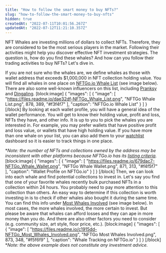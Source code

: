 ```yaml
---
title: "How to follow the smart money to buy NFTs?"
slug: "how-to-follow-the-smart-money-to-buy-nfts"
hidden: true
createdAt: "2022-07-11T10:01:56.267Z"
updatedAt: "2022-07-12T11:21:10.357Z"
---
```

NFT Whales are investing millions of dollars to collect NFTs. Therefore, they are considered to be the most serious players in the market. Following their activities might help you discover effective NFT investment strategies. The question is, how do you find these whales? And how can you follow their trading activities to buy NFTs? Let's dive in.

If you are not sure who the whales are, we define whales as those with wallet address that exceeds $1,000,000 in NFT collection holding value. You will find all whales in one place on [NFTGo.io Whale List](https://nftgo.io/whale-tracking/list) (see image below). There are also some well-known influencers on this list, including [Pranksy](https://nftgo.io/account/ETH/0xd387a6e4e84a6c86bd90c158c6028a58cc8ac459/NFT) and [Dingaling](https://nftgo.io/account/ETH/0x54be3a794282c030b15e43ae2bb182e14c409c5e/NFT). 
[block:image]
{
  "images": [
    {
      "image": [
        "https://files.readme.io/dae32df-NFTGo_Whale_List.png",
        "NFTGo Whale List.png",
        878,
        389,
        "#f3f4f7"
      ],
      "caption": "NFTGo.io Whale List"
    }
  ]
}
[/block]
By looking at each wallet profile, you will have a general idea of the wallet performance. You will get to know their holding value, profit and loss, NFTs they have, and other info. It is up to you to pick the whales you are interested in. For example, you may prefer wallets that have positive profit and loss value, or wallets that have high holding value. If you have more than one whale on your list, you can also add them to your [watchlist](https://docs.nftgo.io/docs/watchlist) dashboard so it is easier to track things in one place.

**Note: the number of NFTs and collections owned by the address may be inconsistent with other platforms because NFTGo.io has its [listing criteria](https://docs.nftgo.io/docs/listing-criteria).* 
[block:image]
{
  "images": [
    {
      "image": [
        "https://files.readme.io/679dac7-NFTGo_Whale_Wallet.png",
        "NFTGo Whale Wallet.png",
        871,
        313,
        "#f4f5f7"
      ],
      "caption": "Wallet Profile on NFTGo.io"
    }
  ]
}
[/block]
Then, we can look into each whale and find potential collections to invest in. Let's say you find that one of your favorite whales recently bulk purchased NFTs in a collection within 24 hours. You probably need to pay more attention to this collection than others. An easy way to determine if this collection is worth investing in is to check if other whales also bought it during the same time. You can find this info under [Most Whales Involved](https://nftgo.io/whale-tracking/trade) (see image below). In most cases, the more whales involved, the more certain to invest. But please be aware that whales can afford losses and they can ape in more money than you do. And there are also other factors you need to consider (e.g. community size, art style, floor price, etc.).
[block:image]
{
  "images": [
    {
      "image": [
        "https://files.readme.io/c1915dd-NFTGo_Most_Whales_Involved.png",
        "NFTGo Most Whales Involved.png",
        873,
        348,
        "#f5f6f9"
      ],
      "caption": "Whale Tracking on NFTGo.io"
    }
  ]
}
[/block]
**Note: the above example does not constitute any investment advice.*